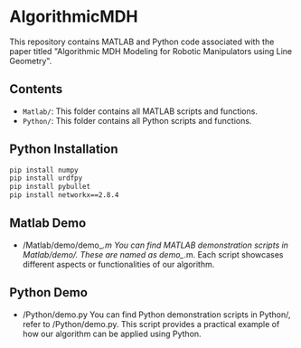 # AlgorithmicMDH

This repository contains MATLAB and Python code associated with the paper titled "Algorithmic MDH Modeling for Robotic Manipulators using Line Geometry".

## Contents

- `Matlab/`: This folder contains all MATLAB scripts and functions.
- `Python/`: This folder contains all Python scripts and functions.

## Python Installation
```bash
pip install numpy
pip install urdfpy
pip install pybullet
pip install networkx==2.8.4
```
## Matlab Demo
 - /Matlab/demo/demo_*.m
You can find MATLAB demonstration scripts in Matlab/demo/. These are named as demo_*.m. Each script showcases different aspects or functionalities of our algorithm.

## Python Demo
 - /Python/demo.py
You can find Python demonstration scripts in Python/, refer to /Python/demo.py. This script provides a practical example of how our algorithm can be applied using Python.
